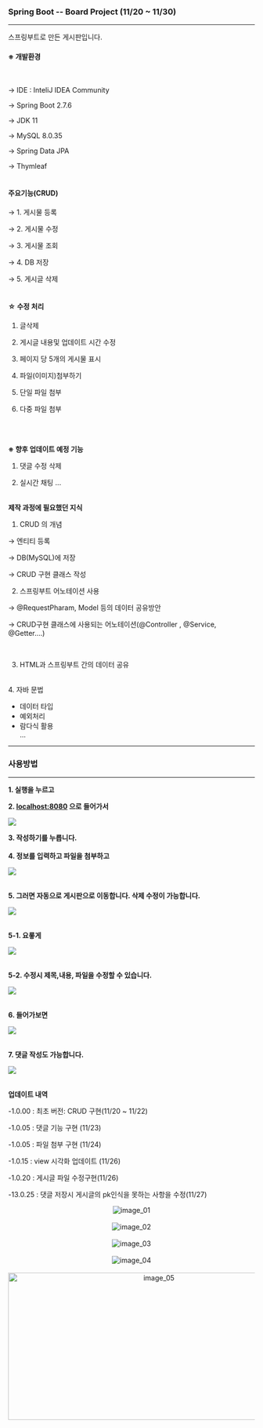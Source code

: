### Spring Boot -- Board Project (11/20 ~ 11/30)

---

스프링부트로 만든 게시판입니다.


#### __※ 개발환경__
 <br>

 → IDE : InteliJ IDEA Community

 → Spring Boot 2.7.6

 → JDK 11

 → MySQL 8.0.35

 →  Spring Data JPA

 → Thymleaf
  <br>
   <br>

#### 주요기능(CRUD)
 → 1. 게시물 등록

 → 2. 게시물 수정

 → 3. 게시물 조회

 → 4. DB 저장

 → 5. 게시글 삭제
  <br>
   <br>



#### ☆ 수정 처리

1. 글삭제

2. 게시글 내용및 업데이트 시간 수정
3. 페이지 당 5개의 게시물 표시
4. 파일(이미지)첨부하기
5. 단일 파일 첨부
6. 다중 파일 첨부

 <br>
  <br>

__※ 향후 업데이트 예정 기능__
1. 댓글 수정 삭제

2. 실시간 채팅
...


<br>__제작 과정에 필요했던 지식__

1. CRUD 의 개념

 → 엔티티 등록

 → DB(MySQL)에 저장

 → CRUD 구현 클래스 작성
 <br>

2. 스프링부트 어노테이션 사용

  → @RequestPharam, Model 등의 데이터 공유방안

  → CRUD구현 클래스에 사용되는 어노테이션(@Controller , @Service, @Getter....)

  <br>

3. HTML과 스프링부트 간의 데이터 공유

<br> 4. 자바 문법
 - 데이터 타입
 - 예외처리
 - 람다식 활용
 <br>...

---

### __사용방법__
---

__1. 실행을 누르고__

__2. [localhost:8080](http://localhost:8080/) 으로 들어가서__

<div class="test_image">
  <img src="./imgs/1.jpg">
</div>

__3. 작성하기를 누릅니다.__<br>
<br>
__4. 정보를 입력하고 파일을 첨부하고__<br>

<div class="test_image">
  <img src="./imgs/2.jpg">
</div>

<br>__5. 그러면 자동으로 게시판으로 이동합니다. 삭제 수정이 가능합니다.__
<div class="test_image">
  <img src="./imgs/3.jpg">
</div><br>

__5-1. 요롷게__

<div class="test_image">
  <img src="./imgs/5.jpg">
</div><br>

__5-2. 수정시 제목,내용, 파일을 수정할 수 있습니다.__

<div class="test_image">
  <img src="./imgs/5-1.jpg">
</div>

<br>__6. 들어가보면__

<div class="test_image">
  <img src="./imgs/4.jpg">
</div> <br>

__7. 댓글 작성도 가능합니다.__

<div class="test_image">
  <img src="./imgs/6.jpg">
</div> <br>


__업데이트 내역__

-1.0.00 : 최초 버전: CRUD 구현(11/20 ~ 11/22)

-1.0.05 : 댓글 기능 구현 (11/23)

-1.0.05 : 파일 첨부 구현 (11/24)

-1.0.15 : view 시각화 업데이트 (11/26)

-1.0.20 : 게시글 파일 수정구현(11/26)

-13.0.25 : 댓글 저장시 게시글의 pk인식을 못하는 사항을  수정(11/27)

<p align="center">
  <img src="./image/111.png" alt="image_01"><br><br>
  <img src="./image/222.png" alt="image_02"><br><br>
  <img src="./image/333.png" alt="image_03"><br><br>
  <img src="./image/444.jpg" alt="image_04"><br><br>
  <img src="./image/555.png" alt="image_05" width="600" height="300"><br><br>
  </p>
